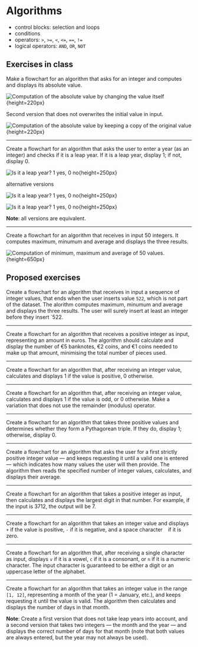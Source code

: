 # Algorithms

+ control blocks: selection and loops
+ conditions
+ operators: `>`, `>=`, `<`, `<=`, `==`, `!=`
+ logical operators: `AND`, `OR`, `NOT`


## Exercises in class
Make a flowchart for an algorithm that asks for an integer and computes and displays its absolute value. 

![Computation of the absolute value by changing the value itself](../algorithms/absval.1.png "absolute value"){height=220px}

Second version that does not overwrites the initial value in input.

![Computation of the absolute value by keeping a copy of the original value](../algorithms/absval.2.png "absolute value"){height=220px}

---

Create a flowchart for an algorithm that asks the user to enter a year (as an integer) and checks if it is a leap year. If it is a leap year, display 1; if not, display 0.

![Is it a leap year? 1 yes, 0 no](../algorithms/leap.1.png "version 1"){height=250px}

alternative versions

![Is it a leap year? 1 yes, 0 no](../algorithms/leap.2.png "version 2"){height=250px}

![Is it a leap year? 1 yes, 0 no](../algorithms/leap.3.png "version 3"){height=250px}

**Note**: all versions are equivalent.

---

Create a flowchart for an algorithm that receives in input 50 integers. It computes maximum, minumum and average and displays the three results.

![Computation of minimum, maximum and average of 50 values.](../algorithms/minmaxavg50.png "minimum, maximum and average of 50 values"){height=650px}


## Proposed exercises
Create a flowchart for an algorithm that receives in input a sequence of integer values, that ends when the user inserts value `522`, which is not part of the dataset. The alorithm computes maximum, minumum and average and displays the three results. The user will surely insert at least an integer before they insert `522.

---

Create a flowchart for an algorithm that receives a positive integer as input, representing an amount in euros. The algorithm should calculate and display the number of €5 banknotes, €2 coins, and €1 coins needed to make up that amount, minimising the total number of pieces used.

---

Create a flowchart for an algorithm that, after receiving an integer value, calculates and displays 1 if the value is positive, 0 otherwise.

---

Create a flowchart for an algorithm that, after receiving an integer value, calculates and displays 1 if the value is odd, or 0 otherwise. Make a variation that does not use the remainder (modulus) operator.

---

Create a flowchart for an algorithm that takes three positive values and determines whether they form a Pythagorean triple. If they do, display 1; otherwise, display 0.

---

Create a flowchart for an algorithm that asks the user for a first strictly positive integer value — and keeps requesting it until a valid one is entered — which indicates how many values the user will then provide. The algorithm then reads the specified number of integer values, calculates, and displays their average.

---

Create a flowchart for an algorithm that takes a positive integer as input, then calculates and displays the largest digit in that number. For example, if the input is 3712, the output will be 7.

---

Create a flowchart for an algorithm that takes an integer value and displays `+` if the value is positive, `-` if it is negative, and a space character ` ` if it is zero.

---

Create a flowchart for an algorithm that, after receiving a single character as input, displays `v` if it is a vowel, `c` if it is a consonant, or `n` if it is a numeric character. The input character is guaranteed to be either a digit or an uppercase letter of the alphabet.

---

Create a flowchart for an algorithm that takes an integer value in the range `[1, 12]`, representing a month of the year (1 = January, etc.), and keeps requesting it until the value is valid. The algorithm then calculates and displays the number of days in that month.

**Note**: Create a first version that does not take leap years into account, and a second version that takes two integers — the month and the year — and displays the correct number of days for that month (note that both values are always entered, but the year may not always be used).

